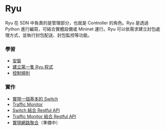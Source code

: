 # Ryu
Ryu 在 SDN 中負責的是管理部分，也就是 Controller 的角色。Ryu 是透過 Python 進行編寫，可結合實體設備或 Mininet 運行。Ryu 可以依需求建立封包處理方式，並執行封包配送、封包監控等功能。

### 學習
* [安裝](https://github.com/YanHaoChen/Learning-SDN/tree/master/Controller/Ryu/Install)
* [建立第一隻 Ryu 程式](https://github.com/YanHaoChen/Learning-SDN/tree/master/Controller/Ryu/FirstRyuApplication)
* [控制規則](https://github.com/YanHaoChen/Learning-SDN/tree/master/Controller/Ryu/ControlFlow)

### 實作
* [實現一個基本的 Switch](https://github.com/YanHaoChen/Learning-SDN/tree/master/Controller/Ryu/SimpleSwitch)
* [Traffic Monitor](https://github.com/YanHaoChen/Learning-SDN/tree/master/Controller/Ryu/TrafficMonitor)
* [Switch 結合 Restful API](https://github.com/YanHaoChen/Learning-SDN/tree/master/Controller/Ryu/SimpleSwitchRest13)
* [Traffic Monitor 結合 Restful API](https://github.com/YanHaoChen/Learning-SDN/tree/master/Controller/Ryu/TrafficMonitorRest13)
* [實現網路聚合](https://github.com/YanHaoChen/Learning-SDN/tree/master/Controller/Ryu/LinkAggregation)（準備中）

